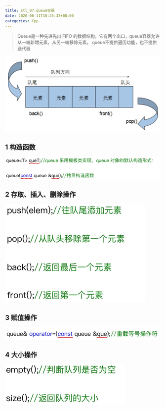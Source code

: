 ```yaml
---
title: stl_07.queue容器
date: 2020-06-11T10:25:32+08:00
categories: Cpp
---
```

> Queue是一种先进先出 FIFO 的数据结构，它有两个出口，queue容器允许从一端新增元素，从另一端移除元素。
> queue不提供遍历功能，也不提供迭代器

![](media/15918431484307.jpg)

## 1 构造函数
![-w474](media/15918430460841.jpg)

## 2 存取、插入、删除操作
![-w226](media/15918430811557.jpg)

## 3 赋值操作
![-w372](media/15918431053949.jpg)

## 4 大小操作
![-w194](media/15918431291880.jpg)
